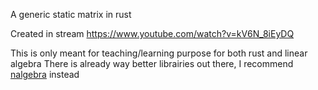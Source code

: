 A generic static matrix in rust

Created in stream
https://www.youtube.com/watch?v=kV6N_8iEyDQ

This is only meant for teaching/learning purpose for both rust and linear algebra
There is already way better librairies out there, I recommend [nalgebra](https://nalgebra.org/) instead
